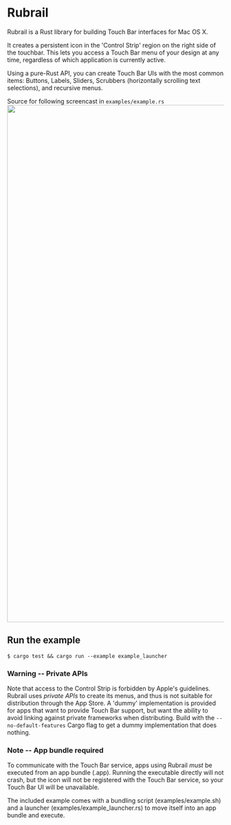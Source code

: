 # Rubrail

Rubrail is a Rust library for building Touch Bar interfaces for Mac OS X.

It creates a persistent icon in the 'Control Strip' region on the right side of the touchbar.  This lets you access a Touch Bar menu of your design at any time, regardless of which application is currently active.

Using a pure-Rust API, you can create Touch Bar UIs with the most common items: Buttons, Labels, Sliders, Scrubbers (horizontally scrolling text selections), and recursive menus.

Source for following screencast in `examples/example.rs`
<img src="https://github.com/mrmekon/rubrail-rs/blob/master/docs/screencast.gif" width="1200">

## Run the example

`$ cargo test && cargo run --example example_launcher`

### Warning -- Private APIs

Note that access to the Control Strip is forbidden by Apple's guidelines.  Rubrail uses *private APIs* to create its menus, and thus is not suitable for distribution through the App Store.  A 'dummy' implementation is provided for apps that want to provide Touch Bar support, but want the ability to avoid linking against private frameworks when distributing.  Build with the `--no-default-features` Cargo flag to get a dummy implementation that does nothing.

### Note -- App bundle required

To communicate with the Touch Bar service, apps using Rubrail *must* be executed from an app bundle (.app).  Running the executable directly will not crash, but the icon will not be registered with the Touch Bar service, so your Touch Bar UI will be unavailable.

The included example comes with a bundling script (examples/example.sh) and a launcher (examples/example_launcher.rs) to move itself into an app bundle and execute.

